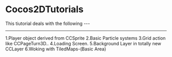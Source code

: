 Cocos2DTutorials
================
This tiutorial deals with the following ---
**********************************************
1.Player object derived from CCSprite
2.Basic Particle systems
3.Grid action like CCPageTurn3D..
4.Loading Screen.
5.Background Layer in totally new CCLayer
6.Woking with TiledMaps-(Basic Area)

